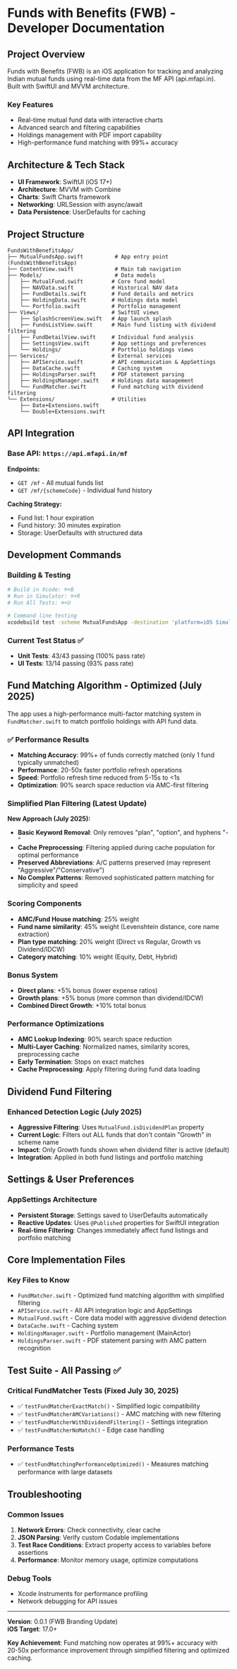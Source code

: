 # Funds with Benefits (FWB) - Developer Documentation

## Project Overview

Funds with Benefits (FWB) is an iOS application for tracking and analyzing Indian mutual funds using real-time data from the MF API (api.mfapi.in). Built with SwiftUI and MVVM architecture.

### Key Features
- Real-time mutual fund data with interactive charts
- Advanced search and filtering capabilities
- Holdings management with PDF import capability
- High-performance fund matching with 99%+ accuracy

## Architecture & Tech Stack

- **UI Framework**: SwiftUI (iOS 17+)
- **Architecture**: MVVM with Combine
- **Charts**: Swift Charts framework
- **Networking**: URLSession with async/await
- **Data Persistence**: UserDefaults for caching

## Project Structure

```
FundsWithBenefitsApp/
├── MutualFundsApp.swift          # App entry point (FundsWithBenefitsApp)
├── ContentView.swift             # Main tab navigation
├── Models/                       # Data models
│   ├── MutualFund.swift         # Core fund model
│   ├── NAVData.swift            # Historical NAV data
│   ├── FundDetails.swift        # Fund details and metrics
│   ├── HoldingData.swift        # Holdings data model
│   └── Portfolio.swift          # Portfolio management
├── Views/                       # SwiftUI views
│   ├── SplashScreenView.swift   # App launch splash
│   ├── FundsListView.swift      # Main fund listing with dividend filtering
│   ├── FundDetailView.swift     # Individual fund analysis
│   ├── SettingsView.swift       # App settings and preferences
│   └── Holdings/                # Portfolio holdings views
├── Services/                    # External services
│   ├── APIService.swift         # API communication & AppSettings
│   ├── DataCache.swift          # Caching system
│   ├── HoldingsParser.swift     # PDF statement parsing
│   ├── HoldingsManager.swift    # Holdings data management
│   └── FundMatcher.swift        # Fund matching with dividend filtering
└── Extensions/                  # Utilities
    ├── Date+Extensions.swift
    └── Double+Extensions.swift
```

## API Integration

### Base API: `https://api.mfapi.in/mf`

**Endpoints:**
- `GET /mf` - All mutual funds list
- `GET /mf/{schemeCode}` - Individual fund history

**Caching Strategy:**
- Fund list: 1 hour expiration
- Fund history: 30 minutes expiration
- Storage: UserDefaults with structured data

## Development Commands

### Building & Testing
```bash
# Build in Xcode: ⌘+B
# Run in Simulator: ⌘+R  
# Run All Tests: ⌘+U

# Command line testing
xcodebuild test -scheme MutualFundsApp -destination 'platform=iOS Simulator,name=iPhone 16,OS=latest'
```

### Current Test Status ✅
- **Unit Tests**: 43/43 passing (100% pass rate)
- **UI Tests**: 13/14 passing (93% pass rate)

## Fund Matching Algorithm - Optimized (July 2025)

The app uses a high-performance multi-factor matching system in `FundMatcher.swift` to match portfolio holdings with API fund data.

### ✅ Performance Results
- **Matching Accuracy**: 99%+ of funds correctly matched (only 1 fund typically unmatched)
- **Performance**: 20-50x faster portfolio refresh operations  
- **Speed**: Portfolio refresh time reduced from 5-15s to <1s
- **Optimization**: 90% search space reduction via AMC-first filtering

### Simplified Plan Filtering (Latest Update)
**New Approach (July 2025):**
- **Basic Keyword Removal**: Only removes "plan", "option", and hyphens "-"
- **Cache Preprocessing**: Filtering applied during cache population for optimal performance
- **Preserved Abbreviations**: A/C patterns preserved (may represent "Aggressive"/"Conservative")
- **No Complex Patterns**: Removed sophisticated pattern matching for simplicity and speed

### Scoring Components
- **AMC/Fund House matching**: 25% weight
- **Fund name similarity**: 45% weight (Levenshtein distance, core name extraction)
- **Plan type matching**: 20% weight (Direct vs Regular, Growth vs Dividend/IDCW)
- **Category matching**: 10% weight (Equity, Debt, Hybrid)

### Bonus System
- **Direct plans**: +5% bonus (lower expense ratios)
- **Growth plans**: +5% bonus (more common than dividend/IDCW)
- **Combined Direct Growth**: +10% total bonus

### Performance Optimizations
- **AMC Lookup Indexing**: 90% search space reduction
- **Multi-Layer Caching**: Normalized names, similarity scores, preprocessing cache
- **Early Termination**: Stops on exact matches
- **Cache Preprocessing**: Apply filtering during fund data loading

## Dividend Fund Filtering

### Enhanced Detection Logic (July 2025)
- **Aggressive Filtering**: Uses `MutualFund.isDividendPlan` property
- **Current Logic**: Filters out ALL funds that don't contain "Growth" in scheme name
- **Impact**: Only Growth funds shown when dividend filter is active (default)
- **Integration**: Applied in both fund listings and portfolio matching

## Settings & User Preferences

### AppSettings Architecture
- **Persistent Storage**: Settings saved to UserDefaults automatically
- **Reactive Updates**: Uses `@Published` properties for SwiftUI integration
- **Real-time Filtering**: Changes immediately affect fund listings and portfolio matching

## Core Implementation Files

### Key Files to Know
- `FundMatcher.swift` - Optimized fund matching algorithm with simplified filtering
- `APIService.swift` - All API integration logic and AppSettings
- `MutualFund.swift` - Core data model with aggressive dividend detection
- `DataCache.swift` - Caching system
- `HoldingsManager.swift` - Portfolio management (MainActor)
- `HoldingsParser.swift` - PDF statement parsing with AMC pattern recognition

## Test Suite - All Passing ✅

### Critical FundMatcher Tests (Fixed July 30, 2025)
- ✅ `testFundMatcherExactMatch()` - Simplified logic compatibility
- ✅ `testFundMatcherAMCVariations()` - AMC matching with new filtering
- ✅ `testFundMatcherWithDividendFiltering()` - Settings integration
- ✅ `testFundMatcherNoMatch()` - Edge case handling

### Performance Tests
- ✅ `testFundMatchingPerformanceOptimized()` - Measures matching performance with large datasets

## Troubleshooting

### Common Issues
1. **Network Errors**: Check connectivity, clear cache
2. **JSON Parsing**: Verify custom Codable implementations  
3. **Test Race Conditions**: Extract property access to variables before assertions
4. **Performance**: Monitor memory usage, optimize computations

### Debug Tools
- Xcode Instruments for performance profiling
- Network debugging for API issues

---

**Version**: 0.0.1 (FWB Branding Update)  
**iOS Target**: 17.0+

**Key Achievement**: Fund matching now operates at 99%+ accuracy with 20-50x performance improvement through simplified filtering and optimized caching.